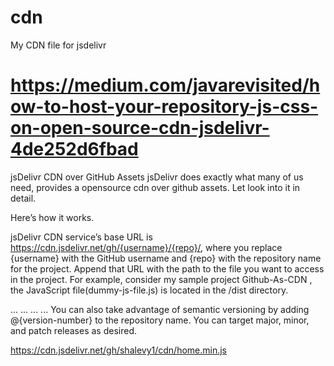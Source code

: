 # cdn
My CDN file for jsdelivr

# https://medium.com/javarevisited/how-to-host-your-repository-js-css-on-open-source-cdn-jsdelivr-4de252d6fbad

jsDelivr CDN over GitHub Assets
jsDelivr does exactly what many of us need, provides a opensource cdn over github assets. Let look into it in detail.

Here’s how it works.

jsDelivr CDN service’s base URL is https://cdn.jsdelivr.net/gh/{username}/{repo}/, where you replace {username} with the GitHub username and {repo} with the repository name for the project.
Append that URL with the path to the file you want to access in the project. For example, consider my sample project Github-As-CDN , the JavaScript file(dummy-js-file.js) is located in the /dist directory.
<html>
...
...
<script src="https://cdn.jsdelivr.net/gh/root0109/github-cdn/dist/dummy-js-file.js"></script>
...
...
</html>
You can also take advantage of semantic versioning by adding @{version-number} to the repository name. You can target major, minor, and patch releases as desired.

https://cdn.jsdelivr.net/gh/shalevy1/cdn/home.min.js

